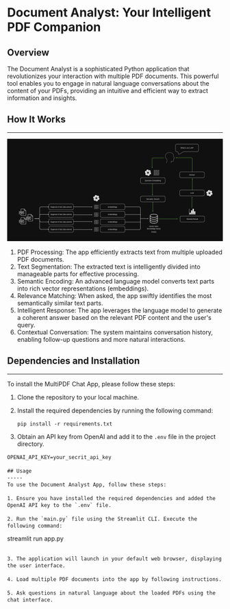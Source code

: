 # Document Analyst: Your Intelligent PDF Companion

## Overview

The Document Analyst is a sophisticated Python application that revolutionizes your interaction with multiple PDF documents. This powerful tool enables you to engage in natural language conversations about the content of your PDFs, providing an intuitive and efficient way to extract information and insights.

## How It Works
------------
![MultiPDF Chat App Diagram](./docs/document-analyst-ai.png)

1. PDF Processing: The app efficiently extracts text from multiple uploaded PDF documents.
2. Text Segmentation: The extracted text is intelligently divided into manageable parts for effective processing.
3. Semantic Encoding: An advanced language model converts text parts into rich vector representations (embeddings).
4. Relevance Matching: When asked, the app swiftly identifies the most semantically similar text parts.
5. Intelligent Response: The app leverages the language model to generate a coherent answer based on the relevant PDF content and the user's query.
6. Contextual Conversation: The system maintains conversation history, enabling follow-up questions and more natural interactions.

## Dependencies and Installation
----------------------------
To install the MultiPDF Chat App, please follow these steps:

1. Clone the repository to your local machine.

2. Install the required dependencies by running the following command:
   ```
   pip install -r requirements.txt
   ```

3. Obtain an API key from OpenAI and add it to the `.env` file in the project directory.
```commandline
OPENAI_API_KEY=your_secrit_api_key

## Usage
-----
To use the Document Analyst App, follow these steps:

1. Ensure you have installed the required dependencies and added the OpenAI API key to the `.env` file.

2. Run the `main.py` file using the Streamlit CLI. Execute the following command:
   ```
   streamlit run app.py
   ```

3. The application will launch in your default web browser, displaying the user interface.

4. Load multiple PDF documents into the app by following instructions.

5. Ask questions in natural language about the loaded PDFs using the chat interface.

